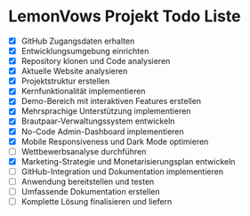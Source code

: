 # LemonVows Projekt Todo Liste
- [x] GitHub Zugangsdaten erhalten
- [x] Entwicklungsumgebung einrichten
- [x] Repository klonen und Code analysieren
- [x] Aktuelle Website analysieren
- [x] Projektstruktur erstellen
- [x] Kernfunktionalität implementieren
- [x] Demo-Bereich mit interaktiven Features erstellen
- [x] Mehrsprachige Unterstützung implementieren
- [x] Brautpaar-Verwaltungssystem entwickeln
- [x] No-Code Admin-Dashboard implementieren
- [x] Mobile Responsiveness und Dark Mode optimieren
- [ ] Wettbewerbsanalyse durchführen
- [x] Marketing-Strategie und Monetarisierungsplan entwickeln
- [ ] GitHub-Integration und Dokumentation implementieren
- [ ] Anwendung bereitstellen und testen
- [ ] Umfassende Dokumentation erstellen
- [ ] Komplette Lösung finalisieren und liefern
